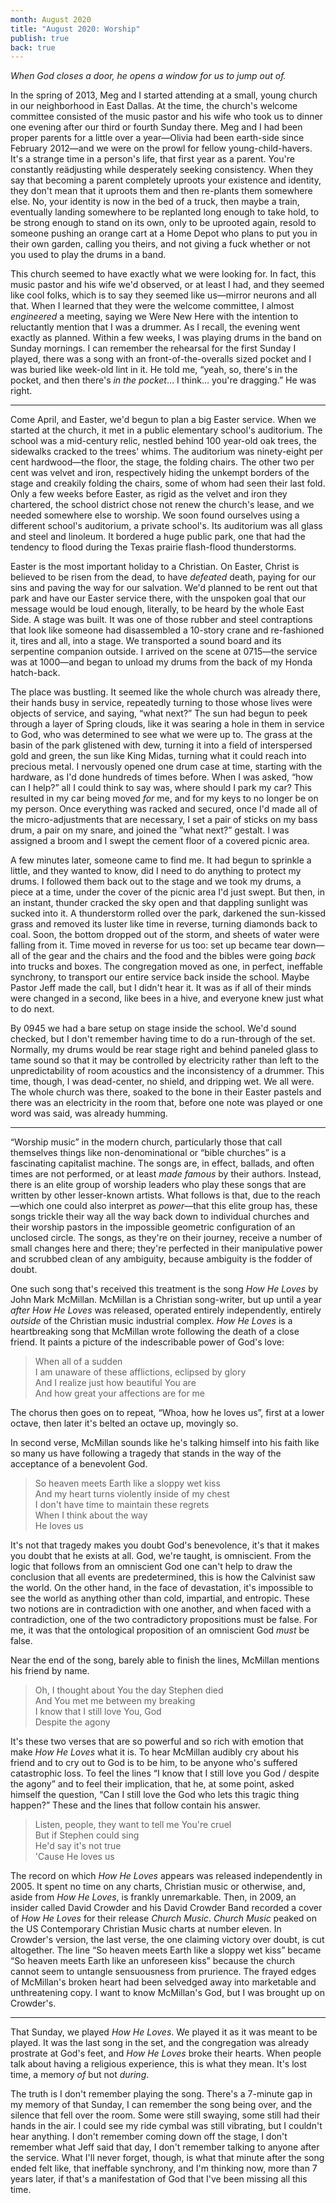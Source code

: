 ```yaml
---
month: August 2020
title: "August 2020: Worship"
publish: true
back: true
---
```


_When God closes a door, he opens a window for us to jump out of._

<!--more-->

In the spring of 2013, Meg and I started attending at a small, young
church in our neighborhood in East Dallas. At the time, the church's
welcome committee consisted of the music pastor and his wife who took
us to dinner one evening after our third or fourth Sunday there. Meg
and I had been proper parents for a little over a year—Olivia had been
earth-side since February 2012—and we were on the prowl for fellow
young-child-havers. It's a strange time in a person's life, that first
year as a parent. You're constantly reädjusting while desperately
seeking consistency. When they say that becoming a parent completely
uproots your existence and identity, they don't mean that it uproots
them and then re-plants them somewhere else. No, your identity is now
in the bed of a truck, then maybe a train, eventually landing
somewhere to be replanted long enough to take hold, to be strong
enough to stand on its own, only to be uprooted again, resold to
someone pushing an orange cart at a Home Depot who plans to put you in
their own garden, calling you theirs, and not giving a fuck whether or
not you used to play the drums in a band.

This church seemed to have exactly what we were looking for. In fact,
this music pastor and his wife we'd observed, or at least I had, and
they seemed like cool folks, which is to say they seemed like
us—mirror neurons and all that. When I learned that they were the
welcome committee, I almost _engineered_ a meeting, saying we Were New
Here with the intention to reluctantly mention that I was a
drummer. As I recall, the evening went exactly as planned. Within a
few weeks, I was playing drums in the band on Sunday mornings. I can
remember the rehearsal for the first Sunday I played, there was a song
with an front-of-the-overalls sized pocket and I was buried like
week-old lint in it. He told me, “yeah, so, there's in the pocket, and
then there's _in the pocket_… I think… you're dragging.” He was right.

---

Come April, and Easter, we'd begun to plan a big Easter service. When
we started at the church, it met in a public elementary school's
auditorium. The school was a mid-century relic, nestled behind 100
year-old oak trees, the sidewalks cracked to the trees' whims. The
auditorium was ninety-eight per cent hardwood—the floor, the stage,
the folding chairs. The other two per cent was velvet and iron,
respectively hiding the unkempt borders of the stage and creakily
folding the chairs, some of whom had seen their last fold. Only a few
weeks before Easter, as rigid as the velvet and iron they chartered,
the school district chose not renew the church's lease, and we needed
somewhere else to worship. We soon found ourselves using a different
school's auditorium, a private school's. Its auditorium was all glass
and steel and linoleum. It bordered a huge public park, one that had
the tendency to flood during the Texas prairie flash-flood
thunderstorms.

Easter is the most important holiday to a Christian. On Easter, Christ
is believed to be risen from the dead, to have _defeated_ death,
paying for our sins and paving the way for our salvation. We'd planned
to be rent out that park and have our Easter service there, with the
unspoken goal that our message would be loud enough, literally, to be
heard by the whole East Side. A stage was built. It was one of those
rubber and steel contraptions that look like someone had disassembled
a 10-story crane and re-fashioned it, tires and all, into a stage. We
transported a sound board and its serpentine companion outside. I
arrived on the scene at 0715—the service was at 1000—and began to
unload my drums from the back of my Honda hatch-back.

The place was bustling. It seemed like the whole church was already
there, their hands busy in service, repeatedly turning to those whose
lives were objects of service, and saying, “what next?” The sun had
begun to peek through a layer of Spring clouds, like it was searing a
hole in them in service to God, who was determined to see what we were
up to. The grass at the basin of the park glistened with dew, turning
it into a field of interspersed gold and green, the sun like King
Midas, turning what it could reach into precious metal. I nervously
opened one drum case at time, starting with the hardware, as I'd done
hundreds of times before. When I was asked, “how can I help?” all I
could think to say was, where should I park my car? This resulted in
my car being moved _for_ me, and for my keys to no longer be on my
person. Once everything was racked and secured, once I'd made all of
the micro-adjustments that are necessary, I set a pair of sticks on my
bass drum, a pair on my snare, and joined the ”what next?” gestalt. I
was assigned a broom and I swept the cement floor of a covered picnic
area.

A few minutes later, someone came to find me. It had begun to sprinkle
a little, and they wanted to know, did I need to do anything to
protect my drums. I followed them back out to the stage and we took my
drums, a piece at a time, under the cover of the picnic area I'd just
swept. But then, in an instant, thunder cracked the sky open and that
dappling sunlight was sucked into it. A thunderstorm rolled over the
park, darkened the sun-kissed grass and removed its luster like time
in reverse, turning diamonds back to coal. Soon, the bottom dropped
out of the storm, and sheets of water were falling from it. Time moved
in reverse for us too: set up became tear down—all of the gear and the
chairs and the food and the bibles were going _back_ into trucks and
boxes. The congregation moved as one, in perfect, ineffable synchrony,
to transport our entire service back inside the school. Maybe Pastor
Jeff made the call, but I didn't hear it. It was as if all of their
minds were changed in a second, like bees in a hive, and everyone knew
just what to do next.

By 0945 we had a bare setup on stage inside the school. We'd sound
checked, but I don't remember having time to do a run-through of the
set. Normally, my drums would be rear stage right and behind paneled
glass to tame sound so that it may be controlled by electricity rather
than left to the unpredictability of room acoustics and the
inconsistency of a drummer. This time, though, I was dead-center, no
shield, and dripping wet. We all were. The whole church was there,
soaked to the bone in their Easter pastels and there was an
electricity in the room that, before one note was played or one word
was said, was already humming.

---

“Worship music” in the modern church, particularly those that call
themselves things like non-denominational or “bible churches” is a
fascinating capitalist machine. The songs are, in effect, ballads, and
often times are not performed, or at least _made famous_ by their
authors. Instead, there is an elite group of worship leaders who play
these songs that are written by other lesser-known artists. What
follows is that, due to the reach—which one could also interpret as
_power_—that this elite group has, these songs trickle their way all
the way back down to individual churches and their worship pastors in
the impossible geometric configuration of an unclosed circle. The
songs, as they're on their journey, receive a number of small changes
here and there; they're perfected in their manipulative power and
scrubbed clean of any ambiguity, because ambiguity is the fodder of
doubt.

One such song that's received this treatment is the song _How He
Loves_ by John Mark McMillan. McMillan is a Christian song-writer, but
up until a year _after_ _How He Loves_ was released, operated entirely
independently, entirely _outside_ of the Christian music industrial
complex. _How He Loves_ is a heartbreaking song that McMillan wrote
following the death of a close friend. It paints a picture of the
indescribable power of God's love:

> When all of a sudden <br>
> I am unaware of these afflictions, eclipsed by glory <br>
> And I realize just how beautiful You are <br>
> And how great your affections are for me

The chorus then goes on to repeat, “Whoa, how he loves us”, first at a
lower octave, then later it's belted an octave up, movingly so.

In second verse, McMillan sounds like he's talking himself into his
faith like so many us have following a tragedy that stands in the way
of the acceptance of a benevolent God.

> So heaven meets Earth like a sloppy wet kiss <br>
> And my heart turns violently inside of my chest <br>
> I don't have time to maintain these regrets <br>
> When I think about the way <br>
> He loves us

It's not that tragedy makes you doubt God's benevolence, it's that it
makes you doubt that he exists at all. God, we're taught, is
omniscient. From the logic that follows from an omniscient God one
can't help to draw the conclusion that all events are predetermined,
this is how the Calvinist saw the world. On the other hand, in the
face of devastation, it's impossible to see the world as anything
other than cold, impartial, and entropic. These two notions are in
contradiction with one another, and when faced with a contradiction,
one of the two contradictory propositions must be false. For me, it
was that the ontological proposition of an omniscient God _must_ be
false.

Near the end of the song, barely able to finish the lines, McMillan
mentions his friend by name.

> Oh, I thought about You the day Stephen died <br>
> And You met me between my breaking <br>
> I know that I still love You, God <br>
> Despite the agony

It's these two verses that are so powerful and so rich with emotion
that make _How He Loves_ what it is. To hear McMillan audibly cry
about his friend and to cry out to God is to be him, to be anyone
who's suffered catastrophic loss. To feel the lines “I know that I
still love you God / despite the agony” and to feel their implication,
that he, at some point, asked himself the question, “Can I still love
the God who lets this tragic thing happen?” These and the lines that
follow contain his answer.

> Listen, people, they want to tell me You're cruel <br>
> But if Stephen could sing <br>
> He'd say it's not true <br>
> 'Cause He loves us

The record on which _How He Loves_ appears was released independently
in 2005. It spent no time on any charts, Christian music or otherwise,
and, aside from _How He Loves_, is frankly unremarkable. Then, in
2009, an insider called David Crowder and his David Crowder Band
recorded a cover of _How He Loves_ for their release _Church
Music_. _Church Music_ peaked on the US Contemporary Christian Music
charts at number eleven. In Crowder's version, the last verse, the one
claiming victory over doubt, is cut altogether. The line “So heaven
meets Earth like a sloppy wet kiss” became “So heaven meets Earth like
an unforeseen kiss” because the church cannot seem to untangle
sensuousness from prurience. The frayed edges of McMillan's broken
heart had been selvedged away into marketable and unthreatening
copy. I want to know McMillan's God, but I was brought up on
Crowder's.

---

That Sunday, we played _How He Loves_. We played it as it was meant to
be played. It was the last song in the set, and the congregation was
already prostrate at God's feet, and _How He Loves_ broke their
hearts. When people talk about having a religious experience, this is
what they mean. It's lost time, a memory _of_ but not _during_.

The truth is I don't remember playing the song. There's a 7-minute gap
in my memory of that Sunday, I can remember the song being over, and
the silence that fell over the room. Some were still swaying, some
still had their hands in the air. I could see my ride cymbal was still
vibrating, but I couldn't hear anything. I don't remember coming down
off the stage, I don't remember what Jeff said that day, I don't
remember talking to anyone after the service. What I'll never forget,
though, is what that minute after the song ended felt like, that
ineffable synchrony, and I'm thinking now, more than 7 years later, if
that's a manifestation of God that I've been missing all this time.
